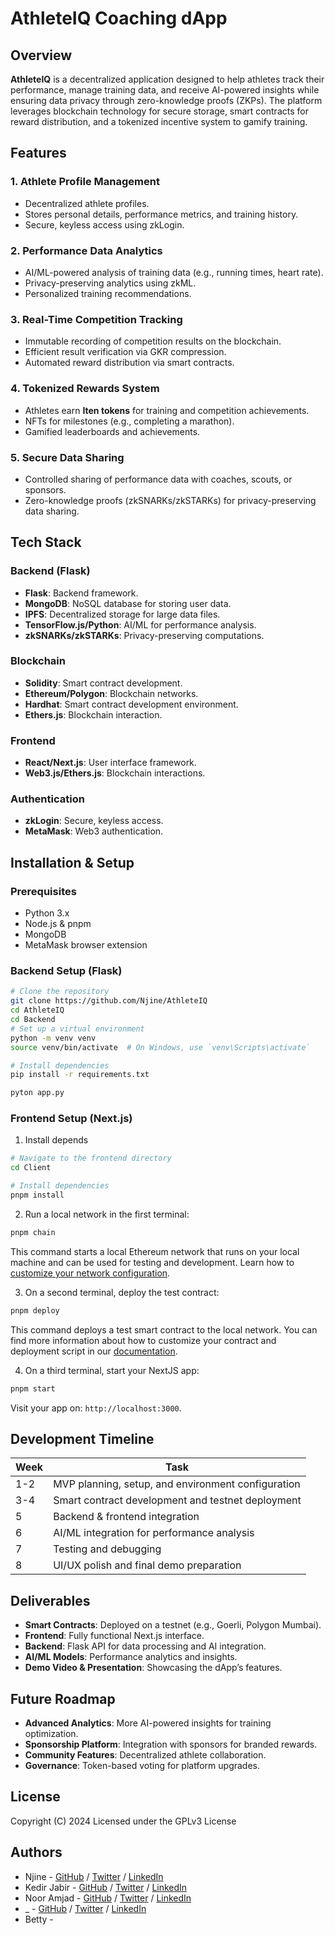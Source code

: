 # AthleteIQ Coaching dApp

## Overview
**AthleteIQ** is a decentralized application designed to help athletes track their performance, manage training data, and receive AI-powered insights while ensuring data privacy through zero-knowledge proofs (ZKPs). The platform leverages blockchain technology for secure storage, smart contracts for reward distribution, and a tokenized incentive system to gamify training.

## Features
### 1. Athlete Profile Management
- Decentralized athlete profiles.
- Stores personal details, performance metrics, and training history.
- Secure, keyless access using zkLogin.

### 2. Performance Data Analytics
- AI/ML-powered analysis of training data (e.g., running times, heart rate).
- Privacy-preserving analytics using zkML.
- Personalized training recommendations.

### 3. Real-Time Competition Tracking
- Immutable recording of competition results on the blockchain.
- Efficient result verification via GKR compression.
- Automated reward distribution via smart contracts.

### 4. Tokenized Rewards System
- Athletes earn **Iten tokens** for training and competition achievements.
- NFTs for milestones (e.g., completing a marathon).
- Gamified leaderboards and achievements.

### 5. Secure Data Sharing
- Controlled sharing of performance data with coaches, scouts, or sponsors.
- Zero-knowledge proofs (zkSNARKs/zkSTARKs) for privacy-preserving data sharing.

## Tech Stack
### Backend (Flask)
- **Flask**: Backend framework.
- **MongoDB**: NoSQL database for storing user data.
- **IPFS**: Decentralized storage for large data files.
- **TensorFlow.js/Python**: AI/ML for performance analysis.
- **zkSNARKs/zkSTARKs**: Privacy-preserving computations.

### Blockchain
- **Solidity**: Smart contract development.
- **Ethereum/Polygon**: Blockchain networks.
- **Hardhat**: Smart contract development environment.
- **Ethers.js**: Blockchain interaction.

### Frontend
- **React/Next.js**: User interface framework.
- **Web3.js/Ethers.js**: Blockchain interactions.

### Authentication
- **zkLogin**: Secure, keyless access.
- **MetaMask**: Web3 authentication.

## Installation & Setup
### Prerequisites
- Python 3.x
- Node.js & pnpm
- MongoDB
- MetaMask browser extension

### Backend Setup (Flask)
```bash
# Clone the repository
git clone https://github.com/Njine/AthleteIQ
cd AthleteIQ
cd Backend
# Set up a virtual environment
python -m venv venv
source venv/bin/activate  # On Windows, use `venv\Scripts\activate`

# Install dependencies
pip install -r requirements.txt

pyton app.py
```

### Frontend Setup (Next.js)
1. Install depends
```bash
# Navigate to the frontend directory
cd Client

# Install dependencies
pnpm install
```

2. Run a local network in the first terminal:

```bash
pnpm chain
```

This command starts a local Ethereum network that runs on your local machine and can be used for testing and development. Learn how to [customize your network configuration](https://docs.scaffoldeth.io/quick-start/environment#1-initialize-a-local-blockchain).

3. On a second terminal, deploy the test contract:

```bash
pnpm deploy
```

This command deploys a test smart contract to the local network. You can find more information about how to customize your contract and deployment script in our [documentation](https://docs.scaffoldeth.io/quick-start/environment#2-deploy-your-smart-contract).

4. On a third terminal, start your NextJS app:

```bash
pnpm start
```

Visit your app on: `http://localhost:3000`.

## Development Timeline
| Week  | Task |
|-------|------|
| 1-2   | MVP planning, setup, and environment configuration |
| 3-4   | Smart contract development and testnet deployment |
| 5     | Backend & frontend integration |
| 6     | AI/ML integration for performance analysis |
| 7     | Testing and debugging |
| 8     | UI/UX polish and final demo preparation |

## Deliverables
- **Smart Contracts**: Deployed on a testnet (e.g., Goerli, Polygon Mumbai).
- **Frontend**: Fully functional Next.js interface.
- **Backend**: Flask API for data processing and AI integration.
- **AI/ML Models**: Performance analytics and insights.
- **Demo Video & Presentation**: Showcasing the dApp’s features.

## Future Roadmap
- **Advanced Analytics**: More AI-powered insights for training optimization.
- **Sponsorship Platform**: Integration with sponsors for branded rewards.
- **Community Features**: Decentralized athlete collaboration.
- **Governance**: Token-based voting for platform upgrades.

## License
Copyright (C) 2024
Licensed under the GPLv3 License
## Authors

- Njine - [GitHub](https://github.com/Njine/) / [Twitter](https://x.com/_) / [LinkedIn](https://www.linkedin.com/in/_/)
- Kedir Jabir - [GitHub](https://github.com/IbnuJabir) / [Twitter](https://x.com/Ibnu_J1) / [LinkedIn](https://www.linkedin.com/in/ibnu-jabir/)
- Noor Amjad - [GitHub](https://github.com/Justxd22) / [Twitter](https://twitter.com/_xd222) / [LinkedIn](https://www.linkedin.com/in/noor-amjad-xd)
- _ - [GitHub](https://github.com/_) / [Twitter](https://x.com/_) / [LinkedIn](https://linkedin.com/_)
- Betty - 

